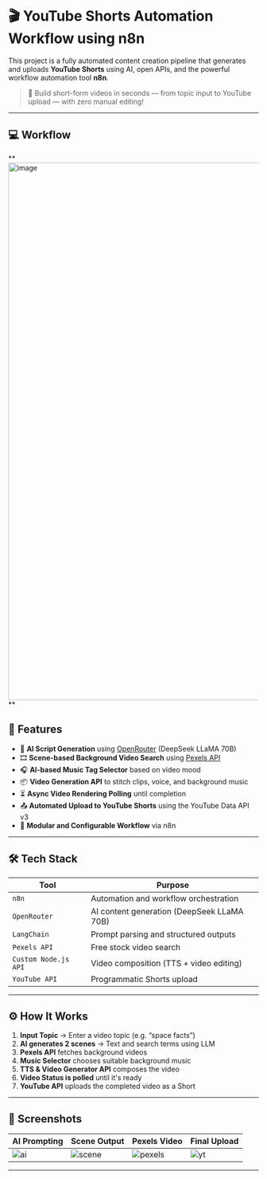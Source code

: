 # 🎬 YouTube Shorts Automation Workflow using n8n

This project is a fully automated content creation pipeline that generates and uploads **YouTube Shorts** using AI, open APIs, and the powerful workflow automation tool **n8n**.

> 🚀 Build short-form videos in seconds — from topic input to YouTube upload — with zero manual editing!

---

## 💻 Workflow

**<img width="1919" height="1079" alt="image" src="https://github.com/user-attachments/assets/342a4501-e6c1-43c6-a51d-7a1e611df2d3" />
**


## 📌 Features

- 🔮 **AI Script Generation** using [OpenRouter](https://openrouter.ai) (DeepSeek LLaMA 70B)
- 🎞️ **Scene-based Background Video Search** using [Pexels API](https://www.pexels.com/api/)
- 🎧 **AI-based Music Tag Selector** based on video mood
- 📦 **Video Generation API** to stitch clips, voice, and background music
- ⏳ **Async Video Rendering Polling** until completion
- 📤 **Automated Upload to YouTube Shorts** using the YouTube Data API v3
- 📁 **Modular and Configurable Workflow** via n8n

---

## 🛠️ Tech Stack

| Tool            | Purpose                                    |
|-----------------|--------------------------------------------|
| `n8n`           | Automation and workflow orchestration      |
| `OpenRouter`    | AI content generation (DeepSeek LLaMA 70B) |
| `LangChain`     | Prompt parsing and structured outputs       |
| `Pexels API`    | Free stock video search                    |
| `Custom Node.js API` | Video composition (TTS + video editing)   |
| `YouTube API`   | Programmatic Shorts upload                 |

---

## ⚙️ How It Works

1. **Input Topic** → Enter a video topic (e.g. “space facts”)
2. **AI generates 2 scenes** → Text and search terms using LLM
3. **Pexels API** fetches background videos
4. **Music Selector** chooses suitable background music
5. **TTS & Video Generator API** composes the video
6. **Video Status is polled** until it's ready
7. **YouTube API** uploads the completed video as a Short

---

## 📸 Screenshots

| AI Prompting | Scene Output | Pexels Video | Final Upload |
|--------------|---------------|----------------|----------------|
| ![ai](docs/ai.png) | ![scene](docs/scene.png) | ![pexels](docs/pexels.png) | ![yt](docs/youtube.png) |

---


